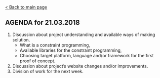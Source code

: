 [< Back to main page](/)

## AGENDA for 21.03.2018
1. Discussion about project understanding and available ways of making solution.
    * What is a constraint programming,
    * Available libraries for the constraint programming,
    * Choosing target platform, language and/or framework for the first proof of concept.
2. Discussion about project’s website changes and/or improvements.
3. Division of work for the next week.
